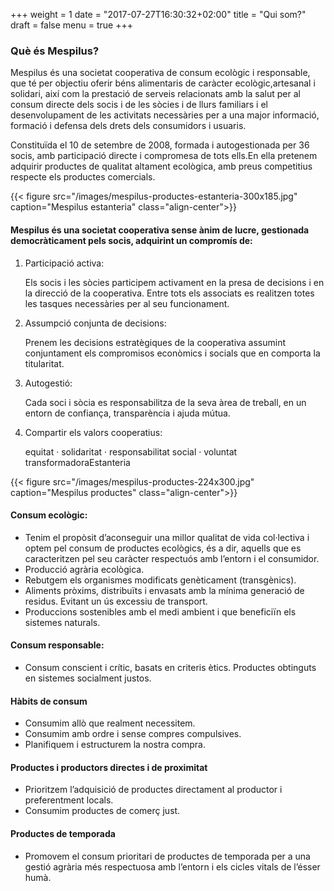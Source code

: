 +++
weight = 1
date = "2017-07-27T16:30:32+02:00"
title = "Qui som?"
draft = false
menu = true
+++

### Què és Mespilus?

Mespilus és una societat cooperativa de consum ecològic i responsable, que té per objectiu oferir béns alimentaris de caràcter ecològic,artesanal i solidari, així com la prestació de serveis relacionats amb la salut per al consum directe dels socis i de les sòcies i de llurs familiars i el desenvolupament de les activitats necessàries per a una major informació, formació i defensa dels drets dels consumidors i usuaris.

Constituïda el 10 de setembre de 2008, formada i autogestionada per 36 socis, amb participació directe i compromesa de tots ells.En ella pretenem adquirir productes de qualitat altament ecològica, amb preus competitius respecte els productes comercials.

{{< figure src="/images/mespilus-productes-estanteria-300x185.jpg" caption="Mespilus estanteria" class="align-center">}}

#### Mespilus és una societat cooperativa sense ànim de lucre, gestionada democràticament pels socis, adquirint un compromís de:

1. Participació activa:

    Els socis i les sòcies participem activament en la presa de decisions i en la direcció de la cooperativa. Entre tots els associats es realitzen totes les tasques necessàries per al seu funcionament.
2. Assumpció conjunta de decisions:

    Prenem les decisions estratègiques de la cooperativa assumint conjuntament els compromisos econòmics i socials que en comporta la titularitat.
3. Autogestió:

    Cada soci i sòcia es responsabilitza de la seva àrea de treball, en un entorn de confiança, transparència i ajuda mútua.   
4. Compartir els valors cooperatius:

    equitat · solidaritat · responsabilitat social · voluntat transformadoraEstanteria

{{< figure src="/images/mespilus-productes-224x300.jpg" caption="Mespilus productes" class="align-center">}}

#### Consum ecològic:

* Tenim el propòsit d’aconseguir una millor qualitat de vida col·lectiva i optem pel consum de productes ecològics, és a dir, aquells que es caracteritzen pel seu caràcter respectuós amb l’entorn i el consumidor.
* Producció agrària ecològica.
* Rebutgem els organismes modificats genèticament (transgènics).
* Aliments pròxims, distribuïts i envasats amb la mínima generació de residus. Evitant un ús excessiu de transport.
* Produccions sostenibles amb el medi ambient i que beneficiïn els sistemes naturals.

#### Consum responsable:

* Consum conscient i crític, basats en criteris ètics. Productes obtinguts en sistemes socialment justos.

#### Hàbits de consum

* Consumim allò que realment necessitem.
* Consumim amb ordre i sense compres compulsives.
* Planifiquem i estructurem la nostra compra.

#### Productes i productors directes i de proximitat

* Prioritzem l’adquisició de productes directament al productor i preferentment locals.
* Consumim productes de comerç just.

#### Productes de temporada

* Promovem el consum prioritari de productes de temporada per a una gestió agrària més respectuosa amb l’entorn i els cicles vitals de l’ésser humà.
